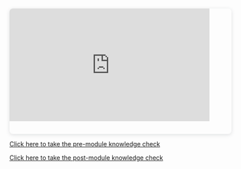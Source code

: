 <div style="position: relative; width: 100%; height: 0; padding-top: 56.2500%;
 padding-bottom: 0; box-shadow: 0 2px 8px 0 rgba(63,69,81,0.16); margin-top: 1.6em; margin-bottom: 0.9em; overflow: hidden;
 border-radius: 8px; will-change: transform;">
  <iframe loading="lazy" style="position: absolute; width:90%; height: 90%; top: 0; left: 0; border: none; padding: 0;margin: 0;"
    src="https:&#x2F;&#x2F;www.canva.com&#x2F;design&#x2F;DAGGYfTVDFU&#x2F;2okhskRT1PITlyavT1AAOA&#x2F;view?embed" allowfullscreen="allowfullscreen" allow="fullscreen">
  </iframe>
</div>

[Click here to take the pre-module knowledge check](https://forms.gle/i1GvF7vxFe7C3FySA)

[Click here to take the post-module knowledge check](https://forms.gle/msZcdK3EDeMQ2P1DA)

